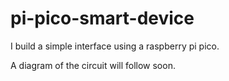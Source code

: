 # pi-pico-smart-device
I build a simple interface using a raspberry pi pico.

A diagram of the circuit will follow soon.
